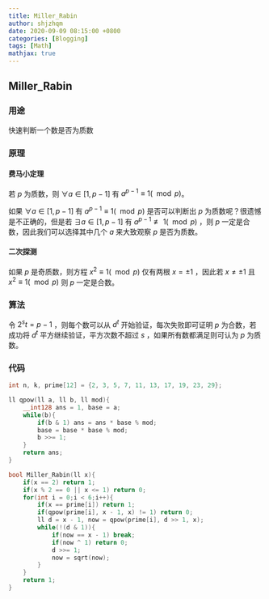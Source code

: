 ```yaml
---
title: Miller_Rabin
author: shjzhqm
date: 2020-09-09 08:15:00 +0800
categories: [Blogging]
tags: [Math]
mathjax: true
---
```


## Miller_Rabin

### 用途

快速判断一个数是否为质数

### 原理

#### 费马小定理

若 $p$ 为质数，则 $\forall a \in [1, p - 1]$ 有 $a ^ {p - 1} \equiv 1 (\mod p)$。

如果 $\forall a \in [1, p - 1]$ 有 $a ^ {p - 1} \equiv 1 (\mod p)$ 是否可以判断出 $p$ 为质数呢？很遗憾是不正确的，但是若 $\exists a \in [1, p - 1]$ 有 $a ^ {p - 1} \not \equiv 1 (\mod p)$ ，则 $p$ 一定是合数，因此我们可以选择其中几个 $a$ 来大致观察 $p$ 是否为质数。

#### 二次探测

如果 $p$ 是奇质数，则方程 $x ^ 2 \equiv 1 (\mod p)$ 仅有两根 $x = \pm 1$ ，因此若 $x \not = \pm 1$ 且 $x ^ 2 \equiv 1 (\mod p)$ 则 $p$ 一定是合数。

### 算法

令 $2 ^ s t = p - 1$ ，则每个数可以从 $d ^ t$ 开始验证，每次失败即可证明 $p$ 为合数，若成功将 $d ^ t$ 平方继续验证，平方次数不超过 $s$ ，如果所有数都满足则可认为 $p$ 为质数。

### 代码

```cpp
int n, k, prime[12] = {2, 3, 5, 7, 11, 13, 17, 19, 23, 29};

ll qpow(ll a, ll b, ll mod){
	__int128 ans = 1, base = a;
	while(b){
		if(b & 1) ans = ans * base % mod;
		base = base * base % mod;
		b >>= 1;
	}
	return ans;
}

bool Miller_Rabin(ll x){
	if(x == 2) return 1;
	if(x % 2 == 0 || x <= 1) return 0;
	for(int i = 0;i < 6;i++){
		if(x == prime[i]) return 1;
		if(qpow(prime[i], x - 1, x) != 1) return 0;
		ll d = x - 1, now = qpow(prime[i], d >> 1, x);
		while(!(d & 1)){
			if(now == x - 1) break; 
			if(now ^ 1) return 0;
			d >>= 1;
			now = sqrt(now);
		}
	}
	return 1;
}
```